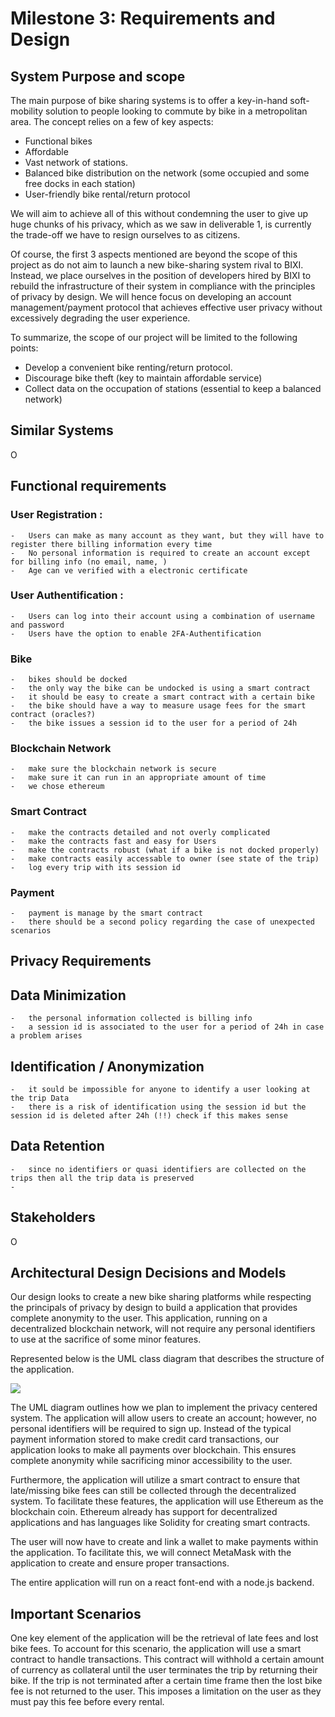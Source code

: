# Milestone 3: Requirements and Design

## System Purpose and scope


The main purpose of bike sharing systems is to offer a key-in-hand soft-mobility solution to people looking to commute by bike in a metropolitan area. The concept relies on a few of key aspects:
- Functional bikes
- Affordable
- Vast network of stations.
- Balanced bike distribution on the network (some occupied and some free docks in each station)
- User-friendly bike rental/return protocol


We will aim to achieve all of this without condemning the user to give up huge chunks of his privacy, which as we saw in deliverable 1, is currently the trade-off we have to resign ourselves to as citizens.


Of course, the first 3 aspects mentioned are beyond the scope of this project as do not aim to launch a new bike-sharing system rival to BIXI. Instead, we place ourselves in the position of developers hired by BIXI to rebuild the infrastructure of their system in compliance with the principles of privacy by design. We will hence focus on developing an account management/payment protocol that achieves effective user privacy without excessively degrading the user experience. 

To summarize, the scope of our project will be limited to the following points:
- Develop a convenient bike renting/return protocol.
- Discourage bike theft (key to maintain affordable service)
- Collect data on the occupation of stations (essential to keep a balanced network)



## Similar Systems
 
O


## Functional requirements
 
### User Registration : 
    -   Users can make as many account as they want, but they will have to register there billing information every time
    -   No personal information is required to create an account except for billing info (no email, name, )
    -   Age can ve verified with a electronic certificate
### User Authentification : 
    -   Users can log into their account using a combination of username and password
    -   Users have the option to enable 2FA-Authentification
### Bike
    -   bikes should be docked 
    -   the only way the bike can be undocked is using a smart contract
    -   it should be easy to create a smart contract with a certain bike
    -   the bike should have a way to measure usage fees for the smart contract (oracles?)
    -   the bike issues a session id to the user for a period of 24h
### Blockchain Network
    -   make sure the blockchain network is secure
    -   make sure it can run in an appropriate amount of time
    -   we chose ethereum
### Smart Contract
    -   make the contracts detailed and not overly complicated 
    -   make the contracts fast and easy for Users
    -   make the contracts robust (what if a bike is not docked properly)
    -   make contracts easily accessable to owner (see state of the trip)
    -   log every trip with its session id
### Payment
    -   payment is manage by the smart contract
    -   there should be a second policy regarding the case of unexpected scenarios


## Privacy Requirements
 
## Data Minimization
    -   the personal information collected is billing info
    -   a session id is associated to the user for a period of 24h in case a problem arises

## Identification / Anonymization
    -   it sould be impossible for anyone to identify a user looking at the trip Data
    -   there is a risk of identification using the session id but the session id is deleted after 24h (!!) check if this makes sense

## Data Retention
    -   since no identifiers or quasi identifiers are collected on the trips then all the trip data is preserved
    -    


## Stakeholders
 
O

## Architectural Design Decisions and Models
 


Our design looks to create a new bike sharing platforms while respecting the principals of privacy by design to build a application that provides complete anonymity to the user. This application, running on a decentralized blockchain network, will not require any personal identifiers to use at the sacrifice of some minor features.
 
Represented below is the UML class diagram that describes the structure of the application.


![](https://lh7-us.googleusercontent.com/kPXV3D3WiLV0y1w4IcFXXpPn5rcWZBvfCpxcE4-M5oNJyeqRVq8Sj_wZF_ziYlyEoCn2QKKdCf59nbABhsDz7POUNtOeVjwes_xWXSZiKVjX1hWxkOKQ6qiD-lxaK9CobIknfSTpZjisHRadBJhPxSk)
 


The UML diagram outlines how we plan to implement the privacy centered system. The application will allow users to create an account; however, no personal identifiers will be required to sign up. Instead of the typical payment information stored to make credit card transactions, our application looks to make all payments over blockchain. This ensures complete anonymity while sacrificing minor accessibility to the user. 


Furthermore, the application will utilize a smart contract to ensure that late/missing bike fees can still be collected through the decentralized system. To facilitate these features, the application will use Ethereum as the blockchain coin. Ethereum already has support for decentralized applications and has languages like Solidity for creating smart contracts. 


The user will now have to create and link a wallet to make payments within the application. To facilitate this, we will connect MetaMask with the application to create and ensure proper transactions. 


The entire application will run on a react font-end with a node.js backend. 




## Important Scenarios


One key element of the application will be the retrieval of late fees and lost bike fees. To account for this scenario, the application will use a smart contract to handle transactions. This contract will withhold a certain amount of currency as collateral until the user terminates the trip by returning their bike. If the trip is not terminated after a certain time frame then the lost bike fee is not returned to the user. This imposes a limitation on the user as they must pay this fee before every rental. 





